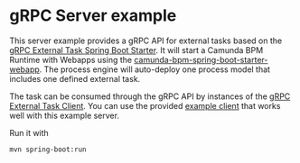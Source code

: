 # gRPC Server example
This server example provides a gRPC API for external tasks based on the [gRPC External Task Spring Boot Starter](../../starter).
It will start a Camunda BPM Runtime with Webapps using the [camunda-bpm-spring-boot-starter-webapp](https://docs.camunda.org/manual/latest/user-guide/spring-boot-integration/webapps/). The process engine will auto-deploy one process model that includes one defined external task.

The task can be consumed through the gRPC API by instances of the [gRPC External Task Client](../../client-core). 
You can use the provided [example client](../client) that works well with this example server.

Run it with

```Shell
mvn spring-boot:run
```
